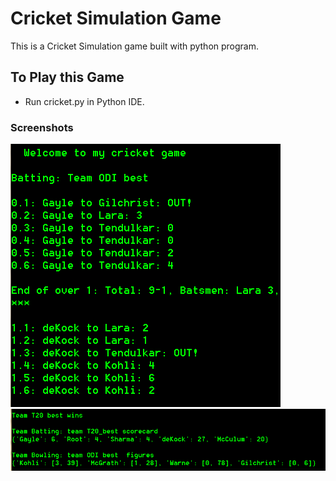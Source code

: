 # Cricket Simulation Game
This is a Cricket Simulation game built with python program. 

## To Play this Game
- Run cricket.py in Python IDE.

### Screenshots

<img src="https://github.com/utkarsh-yadav1231/Mini-Projects/blob/master/Cricket%20Simulation%20Game/Screenshots/SS1.PNG" alt="SS 1"/>

<img src="https://github.com/utkarsh-yadav1231/Mini-Projects/blob/master/Cricket%20Simulation%20Game/Screenshots/SS2.PNG" alt="SS 2"/>

